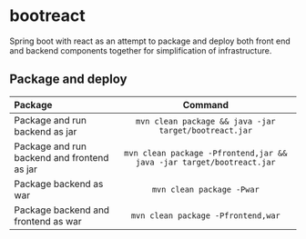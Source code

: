 # bootreact
Spring boot with react as an attempt to package and deploy both front end and backend components together for 
simplification of infrastructure.

## Package and deploy
| Package | Command | 
| :---         |     :---:      |
| Package and run backend as jar   | `mvn clean package && java -jar target/bootreact.jar`     |
| Package and run backend and frontend as jar  | `mvn clean package -Pfrontend,jar && java -jar target/bootreact.jar`     |
| Package backend as war     | `mvn clean package -Pwar`       |
| Package backend and frontend as war     | `mvn clean package -Pfrontend,war`       |